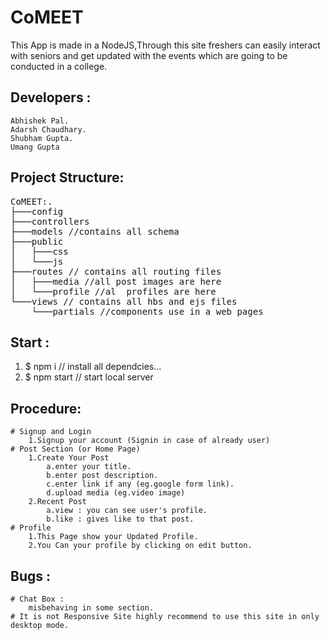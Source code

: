 # CoMEET
This App is made in a NodeJS,Through this site freshers can easily interact with seniors and get updated with the events which are going to be conducted in a college.  
## Developers :
    Abhishek Pal.
    Adarsh Chaudhary.
    Shubham Gupta.
    Umang Gupta
## Project Structure:
<pre>
CoMEET:.
├───config
├───controllers
├───models //contains all schema 
├───public
│   ├───css
│   └───js
├───routes // contains all routing files
│   ├───media //all post images are here
│   └───profile //al  profiles are here
└───views // contains all hbs and ejs files 
    └───partials //components use in a web pages
</pre>
## Start : 
1. $ npm i      // install all dependcies...
2. $ npm start  // start local server
## Procedure:
    # Signup and Login
        1.Signup your account (Signin in case of already user)
    # Post Section (or Home Page)
        1.Create Your Post 
            a.enter your title.
            b.enter post description.
            c.enter link if any (eg.google form link).
            d.upload media (eg.video image)
        2.Recent Post
            a.view : you can see user's profile.
            b.like : gives like to that post.
    # Profile
        1.This Page show your Updated Profile.
        2.You Can your profile by clicking on edit button.
## Bugs : 
    # Chat Box :
        misbehaving in some section.
    # It is not Responsive Site highly recommend to use this site in only desktop mode.
        
        

